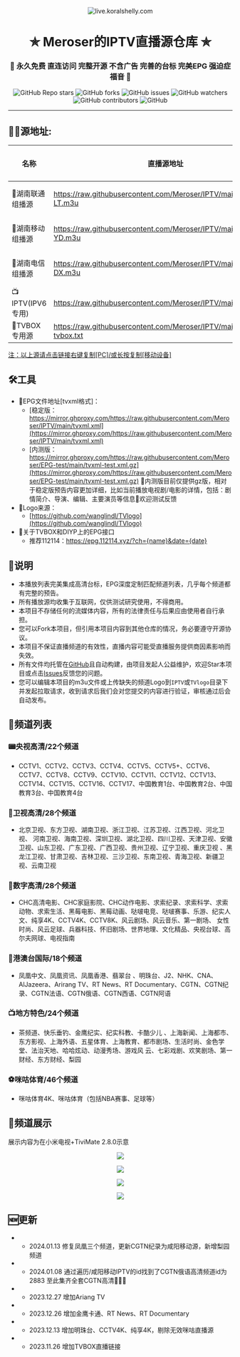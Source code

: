 <p align="center"><img alt="live.koralshelly.com" src="https://mirror.ghproxy.com/https://raw.githubusercontent.com/wanglindl/TVlogo/main/img/Hunan.png"></p>
<h1 align="center"> ✯ Meroser的IPTV直播源仓库 ✯ </h1>
<h3 align="center">🔕 永久免费 直连访问 完整开源 不含广告 完善的台标 完美EPG 强迫症福音 🔕</h3>

<p align="center">
<img alt="GitHub Repo stars" src="https://img.shields.io/github/stars/Meroser/IPTV">
<img alt="GitHub forks" src="https://img.shields.io/github/forks/Meroser/IPTV">
<img alt="GitHub issues" src="https://img.shields.io/github/issues/Meroser/IPTV">
<img alt="GitHub watchers" src="https://img.shields.io/github/watchers/Meroser/IPTV">
<img alt="GitHub contributors" src="https://img.shields.io/github/contributors/Meroser/IPTV">
<img alt="GitHub" src="https://img.shields.io/github/license/Meroser/IPTV">
</p>


---

## 🏄‍♀️源地址:

<table>
  <thead>
    <tr>
      <th>名称</th>
      <th>直播源地址</th>
      <th>频道数</th>
      <th>更新时间</th>
    </tr>
  </thead>
  <tbody>
    <tr>
      <td>🎠湖南联通组播源</td>
      <td><a href="https://mirror.ghproxy.com/https://raw.githubusercontent.com/Meroser/IPTV/main/m3u/IPTV-LT.m3u">https://raw.githubusercontent.com/Meroser/IPTV/main/m3u/IPTV-LT.m3u</a></td>
      <td>待完善</td>
      <td>2023.11.20</td>
    </tr>
    <tr>
      <td>🎡湖南移动组播源</td>
      <td><a href="https://mirror.ghproxy.com/https://raw.githubusercontent.com/Meroser/IPTV/main/m3u/IPTV-YD.m3u">https://raw.githubusercontent.com/Meroser/IPTV/main/m3u/IPTV-YD.m3u</a></td>
      <td>待完善</td>
      <td>2023.11.20</td>
    </tr>
    <tr>
      <td>🎢湖南电信组播源</td>
      <td><a href="https://mirror.ghproxy.com/https://raw.githubusercontent.com/Meroser/IPTV/main/m3u/IPTV-DX.m3u">https://raw.githubusercontent.com/Meroser/IPTV/main/m3u/IPTV-DX.m3u</a></td>
      <td>待完善</td>
      <td>2023.11.20</td>
    </tr>
    <tr>
      <td>📺IPTV(IPV6专用)</td>
      <td><a href="https://mirror.ghproxy.com/https://raw.githubusercontent.com/Meroser/IPTV/main/IPTV.m3u">https://raw.githubusercontent.com/Meroser/IPTV/main/IPTV.m3u</a></td>
      <td>166个</td>
      <td>2024.01.13</td>
    </tr>
    <tr>
      <td>🧢TVBOX专用源</td>
      <td><a href="https://mirror.ghproxy.com/https://raw.githubusercontent.com/Meroser/IPTV/main/IPTV-tvbox.txt">https://raw.githubusercontent.com/Meroser/IPTV/main/IPTV-tvbox.txt</a></td>
      <td>166个</td>
      <td>2024.01.13</td>
    </tr>
  </tbody>
</table>
<u>注：以上源请点击链接右键复制[PC]/或长按复制[移动设备]</u>

## 🛠️工具
- 📆EPG文件地址[tvxml格式]：
  -  [稳定版：https://mirror.ghproxy.com/https://raw.githubusercontent.com/Meroser/IPTV/main/tvxml.xml](https://mirror.ghproxy.com/https://raw.githubusercontent.com/Meroser/IPTV/main/tvxml.xml)
  -  [内测版：https://mirror.ghproxy.com/https://raw.githubusercontent.com/Meroser/EPG-test/main/tvxml-test.xml.gz](https://mirror.ghproxy.com/https://raw.githubusercontent.com/Meroser/EPG-test/main/tvxml-test.xml.gz)
🎈内测版目前仅提供gz版，相对于稳定版预告内容更加详细，比如当前播放电视剧/电影的详情，包括：剧情简介、导演、编辑、主要演员等信息🎈欢迎测试反馈
- 📌Logo来源：
  -  [https://github.com/wanglindl/TVlogo](https://github.com/wanglindl/TVlogo)
- 📼关于TVBOX和DIYP上的EPG接口
  - 推荐112114：https://epg.112114.xyz/?ch={name}&date={date} 

## 📖说明
- 本播放列表完美集成高清台标，EPG深度定制匹配频道列表，几乎每个频道都有完整的预告。
- 所有播放源均收集于互联网，仅供测试研究使用，不得商用。
- 本项目不存储任何的流媒体内容，所有的法律责任与后果应由使用者自行承担。
- 您可以Fork本项目，但引用本项目内容到其他仓库的情况，务必要遵守开源协议。
- 本项目不保证直播频道的有效性，直播内容可能受直播服务提供商因素影响而失效。
- 所有文件均托管在[GitHub](https://github.com/Meroser/IPTV)且自动构建，由项目发起人公益维护，欢迎Star本项目或点击[Issues](https://github.com/Meroser/IPTV/issues/new/choose)反馈您的问题。
- 您可以编辑本项目的m3u文件或上传缺失的频道Logo到`IPTV`或`TVlogo`目录下并发起拉取请求，收到请求后我们会对您提交的内容进行验证，审核通过后会自动发布。

## 📒频道列表
### 📟央视高清/22个频道
- CCTV1、CCTV2、CCTV3、CCTV4、CCTV5、CCTV5+、CCTV6、CCTV7、CCTV8、CCTV9、CCTV10、CCTV11、CCTV12、CCTV13、CCTV14、CCTV15、CCTV16、CCTV17、中国教育1台、中国教育2台、中国教育3台、中国教育4台
### 📠卫视高清/28个频道
- 北京卫视、东方卫视、湖南卫视、浙江卫视、江苏卫视、江西卫视、河北卫视、 河南卫视、海南卫视、深圳卫视、湖北卫视、四川卫视、天津卫视、安徽卫视、山东卫视、广东卫视、广西卫视、贵州卫视、辽宁卫视、重庆卫视 、黑龙江卫视、甘肃卫视、吉林卫视、三沙卫视、东南卫视、青海卫视、新疆卫视、云南卫视
### 📱数字高清/28个频道
- CHC高清电影、CHC家庭影院、CHC动作电影、求索纪录、求索科学、求索动物、求索生活、黑莓电影、黑莓动画、哒啵电竞、哒啵赛事、乐游、纪实人文、纯享4K、CCTV4K、CCTV8K、风云剧场、风云音乐、第一剧场、 女性时尚、风云足球、兵器科技、怀旧剧场、世界地理、文化精品、央视台球、高尔夫网球、电视指南
### 📲港澳台国际/18个频道
- 凤凰中文、凤凰资讯、凤凰香港、翡翠台 、明珠台、J2、NHK、CNA、AlJazeera、Arirang TV、RT News、RT Documentary、CGTN、CGTN纪录、CGTN法语、CGTN俄语、CGTN西语、CGTN阿语
### 📺地方特色/24个频道
- 茶频道、快乐垂钓、金鹰纪实、纪实科教、卡酷少儿 、上海新闻、上海都市、东方影视、上海外语、五星体育、上海教育、都市剧场、生活时尚、金色学堂、法治天地、哈哈炫动、动漫秀场、游戏风 云、七彩戏剧、欢笑剧场、第一财经、东方财经、梨园
### ⚽咪咕体育/46个频道
- 咪咕体育4K、咪咕体育（包括NBA赛事、足球等）

## 🎦频道展示
展示内容为在小米电视+TiviMate 2.8.0示意
<p align="center"><img src="https://mirror.ghproxy.com/https://raw.githubusercontent.com/Meroser/IPTV/main/img/%E5%B1%95%E7%A4%BA%E5%9B%BE%E7%89%87%20(1).jpg"></p>
<p align="center"><img src="https://mirror.ghproxy.com/https://raw.githubusercontent.com/Meroser/IPTV/main/img/%E5%B1%95%E7%A4%BA%E5%9B%BE%E7%89%87%20(2).jpg"></p>
<p align="center"><img src="https://mirror.ghproxy.com/https://raw.githubusercontent.com/Meroser/IPTV/main/img/%E5%B1%95%E7%A4%BA%E5%9B%BE%E7%89%87%20(3).jpg"></p>
<p align="center"><img src="https://mirror.ghproxy.com/https://raw.githubusercontent.com/Meroser/IPTV/main/img/%E5%B1%95%E7%A4%BA%E5%9B%BE%E7%89%87%20(4).jpg"></p>

## 🆕更新
- - 2024.01.13 修复凤凰三个频道，更新CGTN纪录为咸阳移动源，新增梨园频道
- - 2024.01.08 通过遍历/咸阳移动IPTV的id找到了CGTN俄语高清频道id为2883 至此集齐全套CGTN高清🎉🎉🎉
- - 2023.12.27 增加Ariang TV
- - 2023.12.26 增加金鹰卡通、RT News、RT Documentary
- - 2023.12.13 增加明珠台、CCTV4K、纯享4K，剔除无效咪咕直播源
- - 2023.11.26 增加TVBOX直播链接
